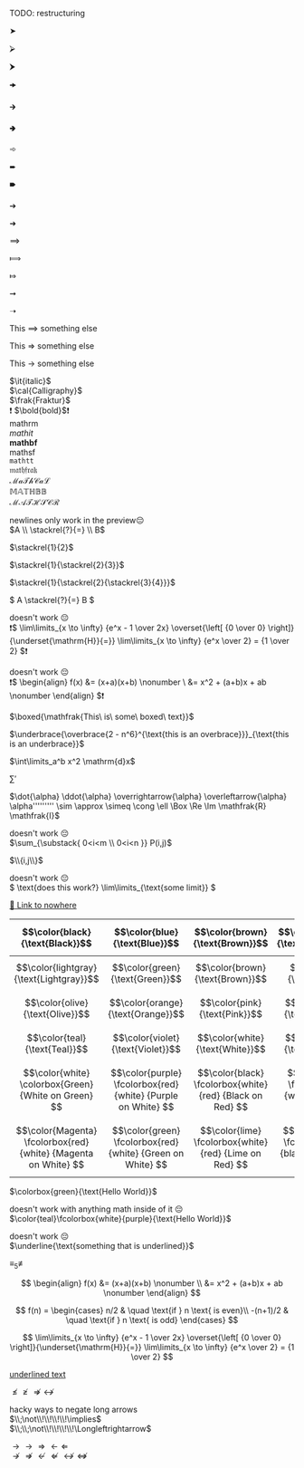 TODO: restructuring

➤

⮚

⮞

🠞

🡲

🢂

➾

➨

🠶

➔

➜

⟹

⟾

⤇

➞

➝

This $\implies$ something else

This $\Rightarrow$ something else

This $\to$ something else

$\it{italic}$\
$\cal{Calligraphy}$\
$\frak{Fraktur}$\
❗ $\bold{bold}$❗\
$\mathrm{mathrm}$\
$\mathit{mathit}$\
$\mathbf{mathbf}$\
$\mathsf{mathsf}$\
$\mathtt{mathtt}$\
$\mathfrak{mathfrak}$\
$\mathcal{MaThCaL}$\
$\mathbb{MATHBB}$\
$\mathscr{MATHSCR}$

newlines only work in the preview😔\
$A \\ \stackrel{?}{=} \\ B$

$\stackrel{1}{2}$

$\stackrel{1}{\stackrel{2}{3}}$

$\stackrel{1}{\stackrel{2}{\stackrel{3}{4}}}$

$
A
\stackrel{?}{=}
B
$

doesn't work 😔\
❗$
\lim\limits_{x \to \infty} {e^x - 1 \over 2x}
\overset{\left[ {0 \over 0} \right]}{\underset{\mathrm{H}}{=}}
\lim\limits_{x \to \infty} {e^x \over 2} = {1 \over 2}
$❗

doesn't work 😔\
❗$
\begin{align}
 f(x) &= (x+a)(x+b) \nonumber \\
      &= x^2 + (a+b)x + ab \nonumber
\end{align}
$❗

$\boxed{\mathfrak{This\ is\ some\ boxed\ text}}$

$\underbrace{\overbrace{2 - n^6}^{\text{this is an overbrace}}}_{\text{this is an underbrace}}$

$\int\limits_a^b x^2 \mathrm{d}x$

$\sum'$

$\dot{\alpha} \ddot{\alpha} \overrightarrow{\alpha} \overleftarrow{\alpha} \alpha''''''''' \sim \approx \simeq \cong \ell \Box \Re \Im \mathfrak{R} \mathfrak{I}$

doesn't work 😔\
$\sum_{\substack{
  0<i<m \\
  0<i<n
}} P(i,j)$

$\\{i,j\\}$

doesn't work 😔\
$
\text{does this work?}
\lim\limits_{\text{some limit}}
$

[🔗 Link to nowhere](# "A link to nowhere")

| $$\color{black}{\text{Black}}$$ |  $$\color{blue}{\text{Blue}}$$ | $$\color{brown}{\text{Brown}}$$ | $$\color{darkgray}{\text{Darkgray}}$$  | $$\color{gray}{\text{Gray}}$$ |
| ------------- | ------------- | ------------- | ------------- | ------------- |
| $$\color{lightgray}{\text{Lightgray}}$$ |  $$\color{green}{\text{Green}}$$ | $$\color{brown}{\text{Brown}}$$ | $$\color{lime}{\text{Lime}}$$  | $$\color{magenta}{\text{Magenta}}$$ |
| $$\color{olive}{\text{Olive}}$$ |  $$\color{orange}{\text{Orange}}$$ | $$\color{pink}{\text{Pink}}$$ | $$\color{purple}{\text{Purple}}$$  | $$\color{red}{\text{Red}}$$ |
| $$\color{teal}{\text{Teal}}$$ |  $$\color{violet}{\text{Violet}}$$ | $$\color{white}{\text{White}}$$ | $$\color{yellow}{\text{Yellow}}$$  | $$\color{BurntOrange}{\text{Burnt Orange}}$$ |
| $$\color{white} \colorbox{Green} {White on Green} $$   | $$\color{purple} \fcolorbox{red}{white} {Purple on White} $$  | $$\color{black} \fcolorbox{white} {red} {Black on Red} $$   | $$\color{black} \fcolorbox{red}{white} {Black on White} $$ | $$\color{black} \colorbox{BurntOrange} {orange background} $$ |
| $$\color{Magenta} \fcolorbox{red}{white} {Magenta on White} $$ |  $$\color{green} \fcolorbox{red}{white} {Green on White} $$ | $$\color{lime} \fcolorbox{white}{red} {Lime on Red} $$ |$$\color{Orange} \fcolorbox{white}{black} {Orange on Black} $$  | $$\color{blue} \fcolorbox{white}{red} {Blue on White} $$ |

$\colorbox{green}{\text{Hello World}}$

doesn't work with anything math inside of it 😔\
$\color{teal}\fcolorbox{white}{purple}{\text{Hello World}}$

doesn't work 😔\
$\underline{\text{something that is underlined}}$

$\equiv_5 \not\equiv$

$$
\begin{align}
 f(x) &= (x+a)(x+b) \nonumber \\
      &= x^2 + (a+b)x + ab \nonumber
\end{align}
$$

$$
f(n) =
\begin{cases}
  n/2       & \quad \text{if } n \text{ is even}\\
  -(n+1)/2  & \quad \text{if } n \text{ is odd}
\end{cases}
$$

$$
\lim\limits_{x \to \infty} {e^x - 1 \over 2x}
\overset{\left[ {0 \over 0} \right]}{\underset{\mathrm{H}}{=}}
\lim\limits_{x \to \infty} {e^x \over 2} = {1 \over 2}
$$

<ins>$\text{underlined text}$</ins>

$\nleq\ngeqslant\nRightarrow\nleftrightarrow$

hacky ways to negate long arrows\
$\\;\not\\!\\!\\!\\!\implies$\
$\\;\\;\not\\!\\!\\!\\!\Longleftrightarrow$

$\to \longrightarrow \Longrightarrow \longleftarrow \Longleftarrow$\
$\nrightarrow \nRightarrow \nleftarrow \nLeftarrow \nleftrightarrow \nLeftrightarrow$
